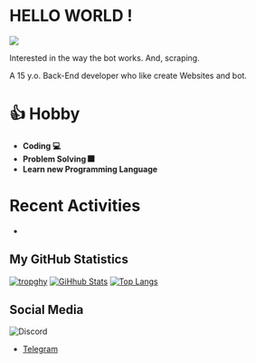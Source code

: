 # HELLO WORLD !
![](https://komarev.com/ghpvc/?username=jeffryafandi&color=blue)

Interested in the way the bot works. And, scraping.

A 15 y.o. Back-End developer who like create Websites and bot.

# 👍 Hobby

- **Coding 💻**
- **Problem Solving 🎆**
- **Learn new Programming Language**

# Recent Activities

<!--START_SECTION:activity-->
-
<!--END_SECTION:activity-->

## My GitHub Statistics

[![tropghy](https://github-profile-trophy.vercel.app/?username=jeffryafandi&theme=dracula)](https://github.com/jeffryafandi)
[![GiHhub Stats](https://github-readme-stats.vercel.app/api?username=jeffryafandi&show_icons=true&theme=dark&count_private=true)](https://github.com/jeffryafandi)
[![Top Langs](https://github-readme-stats.vercel.app/api/top-langs/?username=jeffryafandi&layout=compact&theme=dark)](https://github.com/jeffryafandi)

## Social Media

![Discord](https://discord.c99.nl/widget/theme-3/824772882453364806.png)
- [Telegram](https://t.me/jeffryafandi)
